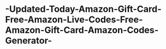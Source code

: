 # -Updated-Today-Amazon-Gift-Card-Free-Amazon-Live-Codes-Free-Amazon-Gift-Card-Amazon-Codes-Generator-